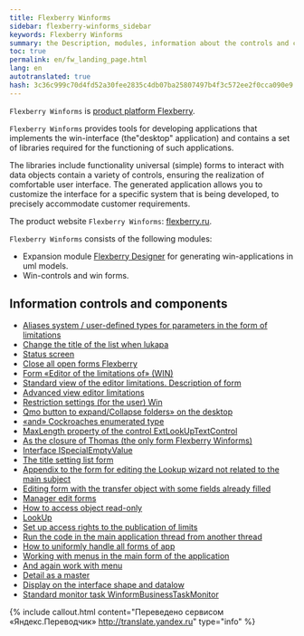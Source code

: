 ```yaml
--- 
title: Flexberry Winforms 
sidebar: flexberry-winforms_sidebar 
keywords: Flexberry Winforms 
summary: the Description, modules, information about the controls and components 
toc: true 
permalink: en/fw_landing_page.html 
lang: en 
autotranslated: true 
hash: 3c36c999c70d4fd52a30fee2835c4db07ba25807497b4f3c572ee2f0cca090e9 
--- 
```


`Flexberry Winforms` is [product platform Flexberry](fp_platform-structure.html). 

`Flexberry Winforms` provides tools for developing applications that implements the win-interface (the"desktop" application) and contains a set of libraries required for the functioning of such applications. 

The libraries include functionality universal (simple) forms to interact with data objects contain a variety of controls, ensuring the realization of comfortable user interface. The generated application allows you to customize the interface for a specific system that is being developed, to precisely accommodate customer requirements. 

The product website `Flexberry Winforms`: [flexberry.ru](http://flexberry.ru/Flexberry/ForDevelopers/FlexberryWinforms). 

`Flexberry Winforms` consists of the following modules: 

* Expansion module [Flexberry Designer](fd_landing_page.html) for generating win-applications in uml models. 
* Win-controls and win forms. 

## Information controls and components 

* [Aliases system / user-defined types for parameters in the form of limitations](fw_aliases-system-and-user-types.html) 
* [Change the title of the list when lukapa](fw_change-name-list-with-lookup.html) 
* [Status screen](fw_base-win-position.html) 
* [Close all open forms Flexberry](fw_close-all-opened-forms.html) 
* [Form «Editor of the limitations of» (WIN)](fw_winforms-limit-editor-form.html) 
* [Standard view of the editor limitations. Description of form](fw_description-form-limit-editor-in-standard-form.html) 
* [Advanced view editor limitations](fw_limit-editor-advanced-view.html) 
* [Restriction settings (for the user) Win](fw_limit-editor-params.html) 
* [Qmo button to expand/Collapse folders» on the desktop](fw_desktop-operations.html) 
* [«and» Cockroaches enumerated type](fw_empty-enum-value-validation.html) 
* [MaxLength property of the control ExtLookUpTextControl](fw_extended-lookup.html) 
* [As the closure of Thomas (the only form Flexberry Winforms)](fw_forbid-closing-form.html) 
* [Interface ISpecialEmptyValue](fo_i-special-empty-value.html) 
* [The title setting list form](fw_list-form-caption.html) 
* [Appendix to the form for editing the Lookup wizard not related to the main subject](fw_lookup-another-object.html) 
* [Editing form with the transfer object with some fields already filled](fa_open-editform-custom-object.html) 
* [Manager edit forms](fw_editmanager.html) 
* [How to access object read-only](fo_read-only-object.html) 
* [LookUp](fw_lookup.html) 
* [Set up access rights to the publication of limits](fw_setting-permissions-for-publication-restrictions.html) 
* [Run the code in the main application thread from another thread](fw_ui-synchronization-context.html) 
* [How to uniformly handle all forms of app](fw_uniformly-handle-all-application-forms.html) 
* [Working with menus in the main form of the application](fw_work-with-menu-in-main-form-app.html) 
* [And again work with menu](fw_working-with-menu.html) 
* [Detail as a master](fw_detail-as-master.html) 
* [Display on the interface shape and datalow](fo_masters-details.html) 
* [Standard monitor task WinformBusinessTaskMonitor](fw_winform-business-task-monitor.html) 



{% include callout.html content="Переведено сервисом «Яндекс.Переводчик» <http://translate.yandex.ru>" type="info" %}